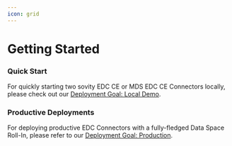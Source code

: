 ```yaml
---
icon: grid
---
```


Getting Started
========

### Quick Start

For quickly starting two sovity EDC CE or MDS EDC CE Connectors locally, please check out
our [Deployment Goal: Local Demo](../deployment-guide/goals/local-demo-ce).

### Productive Deployments

For deploying productive EDC Connectors with a fully-fledged Data Space Roll-In, please refer to
our [Deployment Goal: Production](../deployment-guide/goals/production-ce).
